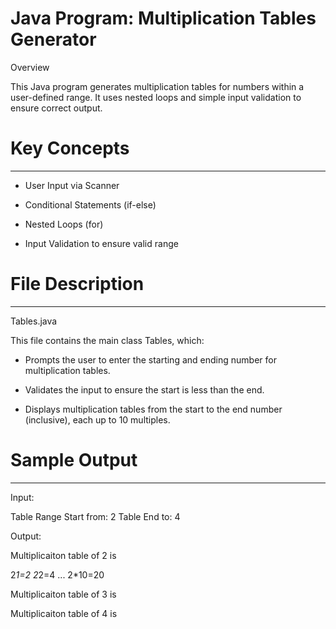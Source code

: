 # Java Program: Multiplication Tables Generator

Overview

This Java program generates multiplication tables for numbers within a user-defined range. It uses nested loops and simple input validation to ensure correct output.



# Key Concepts
--------------
* User Input via Scanner

* Conditional Statements (if-else)

* Nested Loops (for)

* Input Validation to ensure valid range



# File Description
------------------
Tables.java

This file contains the main class Tables, which:

* Prompts the user to enter the starting and ending number for multiplication tables.

* Validates the input to ensure the start is less than the end.

* Displays multiplication tables from the start to the end number (inclusive), each up to 10 multiples.



# Sample Output
---------------
Input:

Table Range Start from: 2
Table End to: 4



Output:

Multiplicaiton table of 2 is

2*1=2
2*2=4
...
2*10=20

Multiplicaiton table of 3 is

Multiplicaiton table of 4 is
